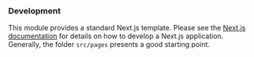 ### Development

This module provides a standard Next.js template. Please see the [Next.js documentation](https://nextjs.org/docs/basic-features/pages) for details on how to develop a Next.js application. Generally, the folder `src/pages` presents a good starting point.
